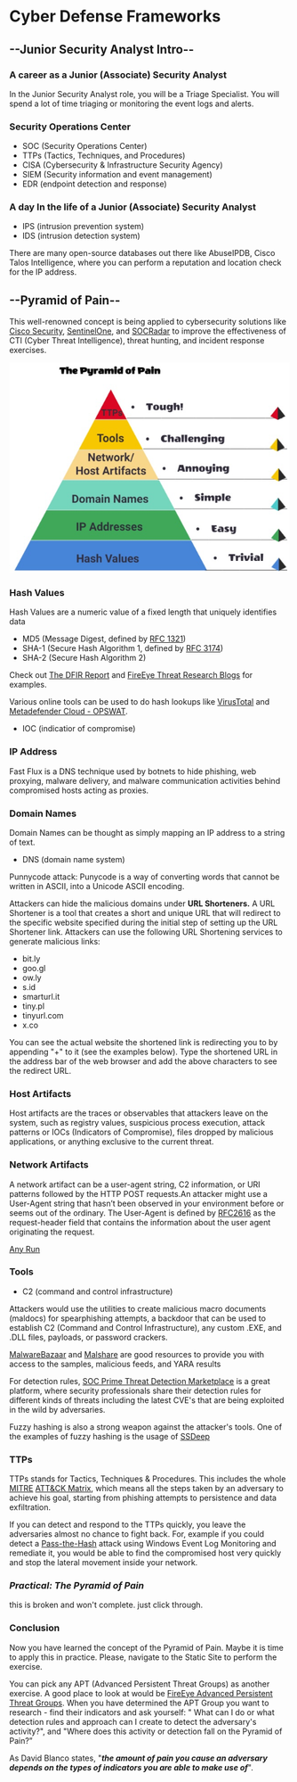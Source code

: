 # **Cyber Defense Frameworks**

## **--Junior Security Analyst Intro--**
 
### **A career as a Junior (Associate) Security Analyst**
In the Junior Security Analyst role, you will be a Triage Specialist. You will spend a lot of time triaging or monitoring the event logs and alerts.

### **Security Operations Center**
- SOC (Security Operations Center)
- TTPs (Tactics, Techniques, and Procedures)
- CISA (Cybersecurity & Infrastructure Security Agency)
- SIEM (Security information and event management)
- EDR (endpoint detection and response)

### **A day In the life of a Junior (Associate) Security Analyst**
- IPS (intrusion prevention system)
- IDS (intrusion detection system)

There are many open-source databases out there like AbuseIPDB, Cisco Talos Intelligence, where you can perform a reputation and location check for the IP address.

## **--Pyramid of Pain--**
This well-renowned concept is being applied to cybersecurity solutions like [Cisco Security](https://gblogs.cisco.com/ca/2020/08/26/the-canadian-bacon-cisco-security-and-the-pyramid-of-pain/), [SentinelOne](https://www.sentinelone.com/blog/revisiting-the-pyramid-of-pain-leveraging-edr-data-to-improve-cyber-threat-intelligence/), and [SOCRadar](https://socradar.io/re-examining-the-pyramid-of-pain-to-use-cyber-threat-intelligence-more-effectively/) to improve the effectiveness of CTI (Cyber Threat Intelligence), threat hunting, and incident response exercises.

![](2022-11-28-10-29-23.png)

### **Hash Values**
Hash Values are a numeric value of a fixed length that uniquely identifies data

- MD5 (Message Digest, defined by [RFC 1321](https://www.ietf.org/rfc/rfc1321.txt))
- SHA-1 (Secure Hash Algorithm 1, defined by [RFC 3174](https://tools.ietf.org/html/rfc3174))
- SHA-2 (Secure Hash Algorithm 2)

Check out [The DFIR Report](https://thedfirreport.com/) and [FireEye Threat Research Blogs](https://www.fireeye.com/blog/threat-research.html) for examples.

Various online tools can be used to do hash lookups like [VirusTotal](https://www.virustotal.com/gui/) and [Metadefender Cloud - OPSWAT](https://metadefender.opswat.com/?lang=en).

- IOC (indicatior of compromise)

### **IP Address**
Fast Flux is a DNS technique used by botnets to hide phishing, web proxying, malware delivery, and malware communication activities behind compromised hosts acting as proxies.

### **Domain Names**
Domain Names can be thought as simply mapping an IP address to a string of text.

- DNS (domain name system)

Punnycode attack: Punycode is a way of converting words that cannot be written in ASCII, into a Unicode ASCII encoding.

Attackers can hide the malicious domains under **URL Shorteners.** A URL Shortener is a tool that creates a short and unique URL that will redirect to the specific website specified during the initial step of setting up the URL Shortener link. Attackers can use the following URL Shortening services to generate malicious links: 

- bit.ly
- goo.gl
- ow.ly
- s.id
- smarturl.it
- tiny.pl
- tinyurl.com
- x.co

You can see the actual website the shortened link is redirecting you to by appending "+" to it (see the examples below). Type the shortened URL in the address bar of the web browser and add the above characters to see the redirect URL.

### **Host Artifacts**
Host artifacts are the traces or observables that attackers leave on the system, such as registry values, suspicious process execution, attack patterns or IOCs (Indicators of Compromise), files dropped by malicious applications, or anything exclusive to the current threat.

### **Network Artifacts**
A network artifact can be a user-agent string, C2 information, or URI patterns followed by the HTTP POST requests.An attacker might use a User-Agent string that hasn’t been observed in your environment before or seems out of the ordinary. The User-Agent is defined by [RFC2616](https://datatracker.ietf.org/doc/html/rfc2616#page-145) as the request-header field that contains the information about the user agent originating the request.

[Any Run](https://any.run/)

### **Tools**
- C2 (command and control infrastructure)

Attackers would use the utilities to create malicious macro documents (maldocs) for spearphishing attempts, a backdoor that can be used to establish C2 (Command and Control Infrastructure), any custom .EXE, and .DLL files, payloads, or password crackers.

[MalwareBazaar](https://bazaar.abuse.ch/) and [Malshare](https://malshare.com/) are good resources to provide you with access to the samples, malicious feeds, and YARA results

For detection rules, [SOC Prime Threat Detection Marketplace](https://tdm.socprime.com/) is a great platform, where security professionals share their detection rules for different kinds of threats including the latest CVE's that are being exploited in the wild by adversaries.

Fuzzy hashing is also a strong weapon against the attacker's tools.
One of the examples of fuzzy hashing is the usage of [SSDeep](https://ssdeep-project.github.io/ssdeep/index.html)

### **TTPs**
TTPs stands for Tactics, Techniques & Procedures. This includes the whole [MITRE](https://attack.mitre.org/) [ATT&CK Matrix](https://attack.mitre.org/), which means all the steps taken by an adversary to achieve his goal, starting from phishing attempts to persistence and data exfiltration. 

If you can detect and respond to the TTPs quickly, you leave the adversaries almost no chance to fight back. For, example if you could detect a [Pass-the-Hash](https://www.beyondtrust.com/resources/glossary/pass-the-hash-pth-attack) attack using Windows Event Log Monitoring and remediate it, you would be able to find the compromised host very quickly and stop the lateral movement inside your network.

### _**Practical: The Pyramid of Pain**_
this is broken and won't complete. just click through.

### **Conclusion**
Now you have learned the concept of the Pyramid of Pain. Maybe it is time to apply this in practice. Please, navigate to the Static Site to perform the exercise.   

You can pick any APT (Advanced Persistent Threat Groups) as another exercise. A good place to look at would be [FireEye Advanced Persistent Threat Groups](https://www.fireeye.com/current-threats/apt-groups.html). When you have determined the APT Group you want to research - find their indicators and ask yourself: " What can I do or what detection rules and approach can I create to detect the adversary's activity?", and "Where does this activity or detection fall on the Pyramid of Pain?”

  

As David Blanco states, "_**the amount of pain you cause an adversary depends on the types of indicators you are able to make use of**_".

